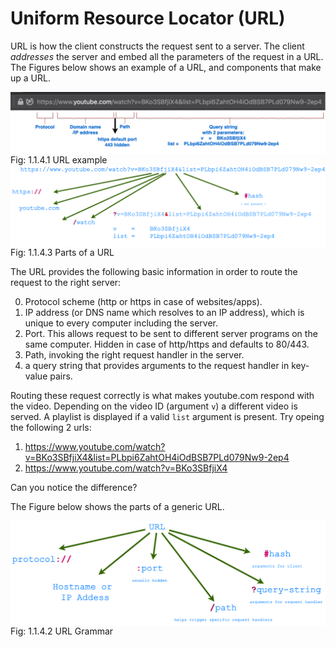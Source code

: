 # Uniform Resource Locator (URL)


URL is how the client constructs the request sent to a server.
The client <i>addresses</i> the server and embed all the parameters of
the request in a URL. The Figures below shows an example of a URL, and
components that make up a URL.

 <img style="display:block;margin:auto" src='../../imgs/urlEg.png'>    
 <figcaption> Fig: 1.1.4.1 URL example</figcaption>                    

 <img style="display:block;margin:auto" src='../../imgs/ytURL.png'>    
 <figcaption> Fig: 1.1.4.3 Parts of a URL</figcaption>                 

The URL provides the following basic information in order to route the
request to the right server:

0. Protocol scheme (http or https in case of websites/apps).
1. IP address (or DNS name which resolves to an IP address), which is
   unique to every computer including the server.
2. Port. This allows request to be sent to different server programs on
   the same computer. Hidden in case of http/https and defaults to
80/443. 
3. Path, invoking the right request handler in the server.
4. a query string that provides arguments to the request handler in
   key-value pairs.


Routing these request correctly is what
makes youtube.com respond with the video. Depending on the video ID
(argument `v`) a
different video is served. A playlist is displayed if a valid `list`
argument is present. Try opeing the following 2 urls:
1. <https://www.youtube.com/watch?v=BKo3SBfjiX4&list=PLbpi6ZahtOH4iOdBSB7PLd079Nw9-2ep4>
2. <https://www.youtube.com/watch?v=BKo3SBfjiX4>


Can you notice the difference?

The Figure below shows the parts of a generic URL.

 <img style="display:block;margin:auto" src='../../imgs/urlGrammar.png'>    
 <figcaption> Fig: 1.1.4.2 URL Grammar</figcaption>                         



